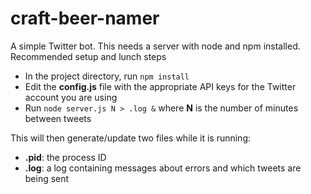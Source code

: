 # craft-beer-namer

A simple Twitter bot. This needs a server with node and npm installed. Recommended setup and lunch steps
- In the project directory, run `npm install`
- Edit the **config.js** file with the appropriate API keys for the Twitter account you are using
- Run `node server.js N > .log &` where **N** is the number of minutes between tweets

This will then generate/update two files while it is running:
- **.pid**: the process ID
- **.log**: a log containing messages about errors and which tweets are being sent
